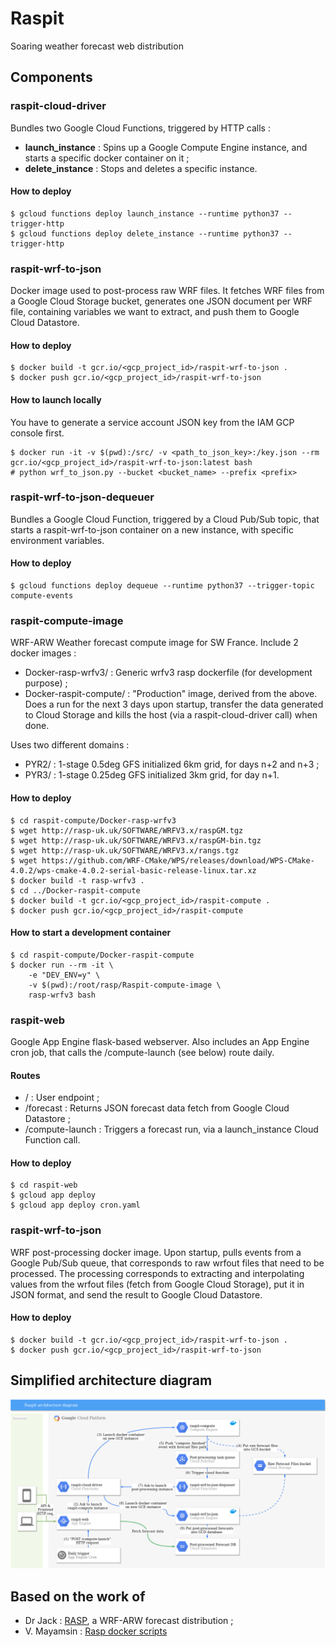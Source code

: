 # Raspit

Soaring weather forecast web distribution

## Components

### raspit-cloud-driver

Bundles two Google Cloud Functions, triggered by HTTP calls :
* **launch_instance** : Spins up a Google Compute Engine instance, and starts a specific docker container on it ;
* **delete_instance** : Stops and deletes a specific instance. 

#### How to deploy
```shell
$ gcloud functions deploy launch_instance --runtime python37 --trigger-http
$ gcloud functions deploy delete_instance --runtime python37 --trigger-http
```

### raspit-wrf-to-json

Docker image used to post-process raw WRF files. It fetches WRF files from a Google
Cloud Storage bucket, generates one JSON document per WRF file, containing variables
we want to extract, and push them to Google Cloud Datastore.

#### How to deploy
```shell
$ docker build -t gcr.io/<gcp_project_id>/raspit-wrf-to-json .
$ docker push gcr.io/<gcp_project_id>/raspit-wrf-to-json
```

#### How to launch locally

You have to generate a service account JSON key from the IAM GCP console first.

```shell
$ docker run -it -v $(pwd):/src/ -v <path_to_json_key>:/key.json --rm gcr.io/<gcp_project_id>/raspit-wrf-to-json:latest bash
# python wrf_to_json.py --bucket <bucket_name> --prefix <prefix>
```

### raspit-wrf-to-json-dequeuer

Bundles a Google Cloud Function, triggered by a Cloud Pub/Sub topic, that
starts a raspit-wrf-to-json container on a new instance, with specific
environment variables.

#### How to deploy
```shell
$ gcloud functions deploy dequeue --runtime python37 --trigger-topic compute-events
```

### raspit-compute-image

WRF-ARW Weather forecast compute image for SW France. Include 2 docker images :
* Docker-rasp-wrfv3/ : Generic wrfv3 rasp dockerfile (for development purpose) ;
* Docker-raspit-compute/ : "Production" image, derived from the above. Does a run for the next 3 days upon startup, transfer the data generated to Cloud Storage and kills the host (via a raspit-cloud-driver call) when done.

Uses two different domains :
* PYR2/ : 1-stage 0.5deg GFS initialized 6km grid, for days n+2 and n+3 ;
* PYR3/ : 1-stage 0.25deg GFS initialized 3km grid, for day n+1.

#### How to deploy
```shell
$ cd raspit-compute/Docker-rasp-wrfv3
$ wget http://rasp-uk.uk/SOFTWARE/WRFV3.x/raspGM.tgz
$ wget http://rasp-uk.uk/SOFTWARE/WRFV3.x/raspGM-bin.tgz
$ wget http://rasp-uk.uk/SOFTWARE/WRFV3.x/rangs.tgz
$ wget https://github.com/WRF-CMake/WPS/releases/download/WPS-CMake-4.0.2/wps-cmake-4.0.2-serial-basic-release-linux.tar.xz
$ docker build -t rasp-wrfv3 .
$ cd ../Docker-raspit-compute
$ docker build -t gcr.io/<gcp_project_id>/raspit-compute .
$ docker push gcr.io/<gcp_project_id>/raspit-compute
```

#### How to start a development container

```
$ cd raspit-compute/Docker-raspit-compute
$ docker run --rm -it \
    -e "DEV_ENV=y" \
    -v $(pwd):/root/rasp/Raspit-compute-image \
    rasp-wrfv3 bash
```


### raspit-web

Google App Engine flask-based webserver. Also includes an App Engine cron job, that calls the /compute-launch (see below) route daily.

#### Routes

* / : User endpoint ;
* /forecast : Returns JSON forecast data fetch from Google Cloud Datastore ;
* /compute-launch : Triggers a forecast run, via a launch_instance Cloud Function call.

#### How to deploy

```
$ cd raspit-web
$ gcloud app deploy
$ gcloud app deploy cron.yaml
```

### raspit-wrf-to-json
WRF post-processing docker image. Upon startup, pulls events from a Google Pub/Sub queue, that corresponds to raw wrfout files that need to be processed. The processing corresponds to extracting and interpolating values from the wrfout files (fetch from Google Cloud Storage), put it in JSON format, and send the result to Google Cloud Datastore.

#### How to deploy

```shell
$ docker build -t gcr.io/<gcp_project_id>/raspit-wrf-to-json .
$ docker push gcr.io/<gcp_project_id>/raspit-wrf-to-json
```

## Simplified architecture diagram

![raspit architecture diagram](raspit_architecture_diagram.png)

## Based on the work of

* Dr Jack : [RASP](http://www.drjack.info/RASP/), a WRF-ARW forecast distribution ;
* V. Mayamsin : [Rasp docker scripts](https://github.com/wargoth/rasp-docker-script)
